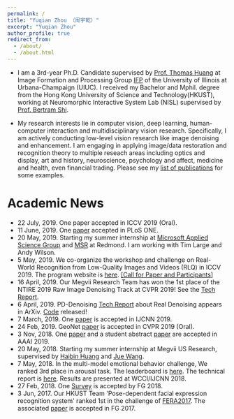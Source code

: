 ```yaml
---
permalink: /
title: "Yuqian Zhou （周宇乾）"
excerpt: "Yuqian Zhou"
author_profile: true
redirect_from: 
  - /about/
  - /about.html
---
```



* I am a 3rd-year Ph.D. Candidate supervised by [Prof. Thomas Huang](https://scholar.google.com/citations?user=rGF6-WkAAAAJ&hl=en&oi=ao) at Image Formation and Processing Group [IFP](http://ifp-uiuc.github.io/) of the University of Illinois at Urbana-Champaign (UIUC). I received my Bachelor and Mphil. degree from the Hong Kong University of Science and Technology(HKUST), working at Neuromorphic Interactive System Lab (NISL) supervised by [Prof. Bertram Shi](http://www.ee.ust.hk/~eebert/). 

* My research interests lie in computer vision, deep learning, human-computer interaction and multidisciplinary vision research. Specifically, I am actively conducting low-level vision research like image denoising and enhancement. I am engaging in applying image/data restoration and recognition theory to multiple reseach areas including optics and display, art and history, neuroscience, psychology and affect, medicine and health, even financial trading. Please see my [list of publications](https://yzhouas.github.io/publications/) for some examples.


# Academic News
* 22 July, 2019. One paper accepted in ICCV 2019 (Oral).
* 11 June, 2019. One [paper](https://journals.plos.org/plosone/article?id=10.1371/journal.pone.0218942) accepted in PLoS ONE.
* 20 May, 2019. Starting my summer internship at [Microsoft Applied Science Group](https://www.microsoft.com/en-us/research/lab/applied-sciences-group/) and [MSR](https://www.microsoft.com/en-us/research/) at Redmond. I am working with Tim Large and Andy Wilson.
* 5 May, 2019. We co-organize the workshop and challenge on Real-World Recognition from Low-Quality Images and Videos (RLQ) in ICCV 2019. The program website is [here](http://forlq.org/). [[Call for Paper and Participants]](http://forlq.org/)
* 16 April, 2019. Our Megvii Research Team has won the 1st place of the NTIRE 2019 Raw Image Denoising Track at CVPR 2019! See the [Tech Report](https://arxiv.org/abs/1904.12945).
* 6 April, 2019. PD-Denoising [Tech Report](https://arxiv.org/pdf/1904.03485.pdf) about Real Denoising appears in ArXiv. [Code](https://github.com/yzhouas/PD-Denoising-pytorch) released! 
* 7 March, 2019. One [paper](https://arxiv.org/abs/1804.07353) is accepted in IJCNN 2019.
* 24 Feb, 2019. GeoNet [paper](https://arxiv.org/abs/1901.00680) is accepted in CVPR 2019 (Oral).
* 3 Nov, 2018. One [paper](https://arxiv.org/abs/1804.05275) and a student abstract [paper](https://www.aaai.org/Papers/AAAI/2019/SA-ZhouY.332.pdf) are accepted in AAAI 2019.
* 20 May, 2018. Starting my summer internship at Megvii US Research, supervised by [Haibin Huang](https://people.cs.umass.edu/~hbhuang/) and [Jue Wang](https://www.juew.org/).
* 7 May, 2018. In the multi-model emotional behavior challenge, We ranked 3rd place in arousal task. The leaderboard is [here](https://www2.informatik.uni-hamburg.de/wtm/OMG-EmotionChallenge/#). The technical report is [here](https://arxiv.org/abs/1805.00625).  Results are presented at WCCI/IJCNN 2018.
* 27 Feb, 2018. One [Survey](https://ieeexplore.ieee.org/abstract/document/8373914) is accepted by FG 2018.
* 3 Jun, 2017. Our HKUST Team 'Pose-dependent facial expression recognition system' ranked 1st in the challenge of [FERA2017](https://arxiv.org/abs/1702.04174). The associated [paper](https://ieeexplore.ieee.org/abstract/document/7961835) is accepted in FG 2017.


